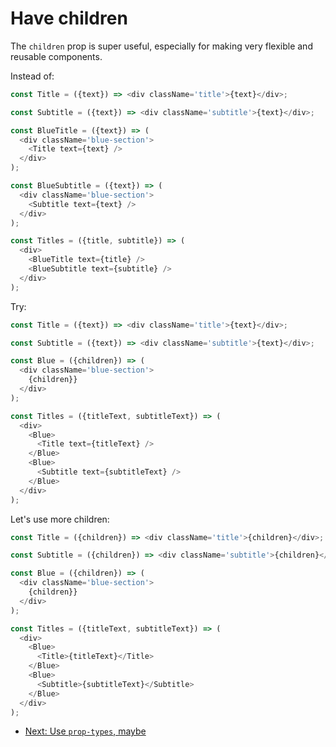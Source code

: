 # Have children

The `children` prop is super useful, especially for making very flexible and reusable components.

Instead of:

```javascript
const Title = ({text}) => <div className='title'>{text}</div>;

const Subtitle = ({text}) => <div className='subtitle'>{text}</div>;

const BlueTitle = ({text}) => (
  <div className='blue-section'>
    <Title text={text} />
  </div>
);

const BlueSubtitle = ({text}) => (
  <div className='blue-section'>
    <Subtitle text={text} />
  </div>
);

const Titles = ({title, subtitle}) => (
  <div>
    <BlueTitle text={title} />
    <BlueSubtitle text={subtitle} />
  </div>
);
```

Try:

```javascript
const Title = ({text}) => <div className='title'>{text}</div>;

const Subtitle = ({text}) => <div className='subtitle'>{text}</div>;

const Blue = ({children}) => (
  <div className='blue-section'>
    {children}}
  </div>
);

const Titles = ({titleText, subtitleText}) => (
  <div>
    <Blue>
      <Title text={titleText} />    
    </Blue>
    <Blue>
      <Subtitle text={subtitleText} />    
    </Blue>
  </div>
);
```

Let's use more children:

```javascript
const Title = ({children}) => <div className='title'>{children}</div>;

const Subtitle = ({children}) => <div className='subtitle'>{children}</div>;

const Blue = ({children}) => (
  <div className='blue-section'>
    {children}}
  </div>
);

const Titles = ({titleText, subtitleText}) => (
  <div>
    <Blue>
      <Title>{titleText}</Title>
    </Blue>
    <Blue>
      <Subtitle>{subtitleText}</Subtitle>    
    </Blue>
  </div>
);
```

* [Next: Use `prop-types`, maybe](use-prop-types-maybe.md)
